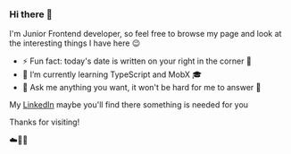 ### Hi there 👋

I'm Junior Frontend developer, so feel free to browse my page and look at the interesting things I have here 😉

- ⚡ Fun fact: today's date is written on your right in the corner 🧘
- 🌱 I’m currently learning TypeScript and MobX 🎓
- 💬 Ask me anything you want, it won't be hard for me to answer 🐣

My [LinkedIn](https://www.linkedin.com/in/gabriel-ugbaja-a14534263/) maybe you'll find there something is needed for you

Thanks for visiting!

☁️🤙💪

<!--
**allonsg/allonsg** is a ✨ _special_ ✨ repository because its `README.md` (this file) appears on your GitHub profile.

Here are some ideas to get you started:

- 🔭 I’m currently working on ...
- 🌱 I’m currently learning ...
- 👯 I’m looking to collaborate on ...
- 🤔 I’m looking for help with ...
- 💬 Ask me about ...
- 📫 How to reach me: ...
- 😄 Pronouns: ...
- ⚡ Fun fact: ...
-->
